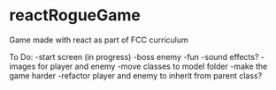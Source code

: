 # reactRogueGame
Game made with react as part of FCC curriculum

To Do:
-start screen (in progress)
-boss enemy
-fun
-sound effects?
-images for player and enemy
-move classes to model folder
-make the game harder
-refactor player and enemy to inherit from parent class?
